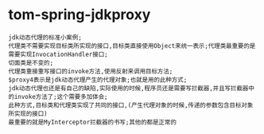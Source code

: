 # tom-spring-jdkproxy
	jdk动态代理的标准小案例;
	代理类不需要实现目标类所实现的接口,目标类直接使用Object来统一表示;代理类最重要的是需要实现InvocationHandler接口;
	切面类是不变的;
	代理类重接重写接口的invoke方法,使用反射来调用目标方法;
	$proxy4表示是jdk动态代理产生的代理对象;也就是用的此种方式;
	jdk动态代理也还是有自己的缺陷,实际使用的时候,程序员还是需要写拦截器,并且写拦截器中的invoke方法了;这个需要多加体会;
	此种方式,目标类和代理类实现了共同的接口,(产生代理对象的时候,传递的参数包含目标对象所实现的接口)
	最重要的就是MyInterceptor拦截器的书写;其他的都是正常的
